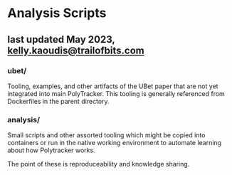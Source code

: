 # Analysis Scripts

## last updated May 2023, kelly.kaoudis@trailofbits.com

### ubet/
Tooling, examples, and other artifacts of the UBet paper that are not yet integrated into main PolyTracker. This tooling is generally referenced from Dockerfiles in the parent directory.

### analysis/
Small scripts and other assorted tooling which might be copied into containers or run in the native working environment to automate learning about how Polytracker works.

The point of these is reproduceability and knowledge sharing.
